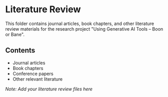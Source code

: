 # Literature Review

This folder contains journal articles, book chapters, and other literature review materials for the research project "Using Generative AI Tools – Boon or Bane".

## Contents
- Journal articles
- Book chapters
- Conference papers
- Other relevant literature

*Note: Add your literature review files here*
